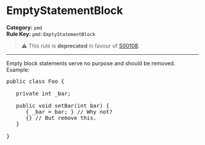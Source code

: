# EmptyStatementBlock
**Category:** `pmd`<br/>
**Rule Key:** `pmd:EmptyStatementBlock`<br/>
> :warning: This rule is **deprecated** in favour of [S00108](https://rules.sonarsource.com/java/RSPEC-108).

-----

Empty block statements serve no purpose and should be removed. Example:
<pre>
public class Foo {

   private int _bar;

   public void setBar(int bar) {
      { _bar = bar; } // Why not?
      {} // But remove this.
   }

}
</pre>
